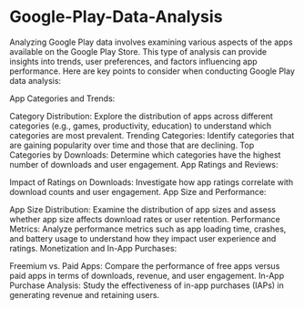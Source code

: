 # Google-Play-Data-Analysis

Analyzing Google Play data involves examining various aspects of the apps available on the Google Play Store. This type of analysis can provide insights into trends, user preferences, and factors influencing app performance. Here are key points to consider when conducting Google Play data analysis:

App Categories and Trends:

Category Distribution: Explore the distribution of apps across different categories (e.g., games, productivity, education) to understand which categories are most prevalent.
Trending Categories: Identify categories that are gaining popularity over time and those that are declining.
Top Categories by Downloads: Determine which categories have the highest number of downloads and user engagement.
App Ratings and Reviews:



Impact of Ratings on Downloads: Investigate how app ratings correlate with download counts and user engagement.
App Size and Performance:

App Size Distribution: Examine the distribution of app sizes and assess whether app size affects download rates or user retention.
Performance Metrics: Analyze performance metrics such as app loading time, crashes, and battery usage to understand how they impact user experience and ratings.
Monetization and In-App Purchases:

Freemium vs. Paid Apps: Compare the performance of free apps versus paid apps in terms of downloads, revenue, and user engagement.
In-App Purchase Analysis: Study the effectiveness of in-app purchases (IAPs) in generating revenue and retaining users.
